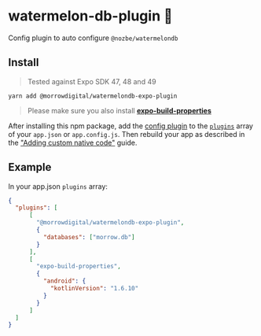 # watermelon-db-plugin 🍉
Config plugin to auto configure `@nozbe/watermelondb`

## Install

> Tested against Expo SDK 47, 48 and 49

```
yarn add @morrowdigital/watermelondb-expo-plugin

```

> Please make sure you also install   **[expo-build-properties](https://docs.expo.dev/versions/latest/sdk/build-properties/)**

After installing this npm package, add the [config plugin](https://docs.expo.io/guides/config-plugins/) to the [`plugins`](https://docs.expo.io/versions/latest/config/app/#plugins) array of your `app.json` or `app.config.js`. Then rebuild your app as described in the ["Adding custom native code"](https://docs.expo.io/workflow/customizing/) guide.


## Example

In your app.json `plugins` array:

```json
{
  "plugins": [
      [
        "@morrowdigital/watermelondb-expo-plugin",
        {
          "databases": ["morrow.db"]
        }
      ],
      [
        "expo-build-properties",
        {
          "android": {
            "kotlinVersion": "1.6.10"
          }
        }
      ]
  ]
}
```

